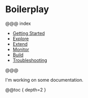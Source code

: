 # Boilerplay

@@@ index

* [Getting Started](gettingStarted.md)
* [Explore](explore/index.md)
* [Extend](extend/index.md)
* [Monitor](monitor/index.md)
* [Build](build/index.md)
* [Troubleshooting](troubleshooting.md)

@@@

I'm working on some documentation.

@@toc { depth=2 }
